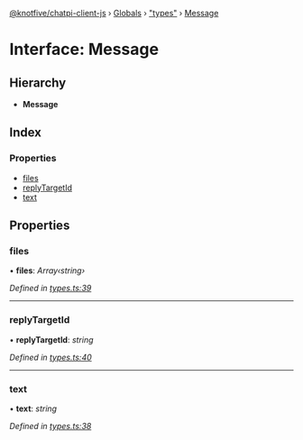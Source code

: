 [@knotfive/chatpi-client-js](../README.md) › [Globals](../globals.md) › ["types"](../modules/_types_.md) › [Message](_types_.message.md)

# Interface: Message

## Hierarchy

* **Message**

## Index

### Properties

* [files](_types_.message.md#files)
* [replyTargetId](_types_.message.md#replytargetid)
* [text](_types_.message.md#text)

## Properties

###  files

• **files**: *Array‹string›*

*Defined in [types.ts:39](https://github.com/ArcQ/chatpi/blob/1a5d982/clients/js/chatpi-client/src/types.ts#L39)*

___

###  replyTargetId

• **replyTargetId**: *string*

*Defined in [types.ts:40](https://github.com/ArcQ/chatpi/blob/1a5d982/clients/js/chatpi-client/src/types.ts#L40)*

___

###  text

• **text**: *string*

*Defined in [types.ts:38](https://github.com/ArcQ/chatpi/blob/1a5d982/clients/js/chatpi-client/src/types.ts#L38)*
